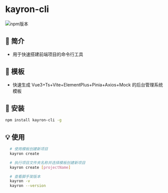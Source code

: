 # kayron-cli

![npm版本](https://img.shields.io/badge/kayron-cli_v0.0.1-green)

## 📖 简介

- 用于快速搭建前端项目的命令行工具

## 📑 模板

- 快速生成 Vue3+Ts+Vite+ElementPlus+Pinia+Axios+Mock 的后台管理系统模板

## 🔑 安装

```bash
npm install kayron-cli -g
```

## 💡 使用

```bash
  # 使用模板创建新项目
  kayron create

  # 执行项目文件夹名称并选择模板创建新项目
  kayron create [projectName]

  # 查看脚手架版本
  kayron -v
  kayron --version
```

